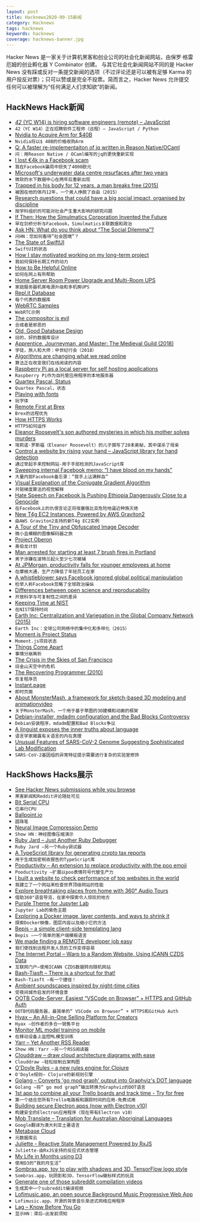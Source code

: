 ```yaml
---
layout: post
title: Hacknews2020-09-15新闻
category: Hacknews
tags: hacknews
keywords: hacknews
coverage: hacknews-banner.jpg
---
```


Hacker News 是一家关于计算机黑客和创业公司的社会化新闻网站，由保罗·格雷厄姆的创业孵化器 Y Combinator 创建。
与其它社会化新闻网站不同的是 Hacker News 没有踩或反对一条提交新闻的选项（不过评论还是可以被有足够 Karma 的用户投反对票）；只可以赞或是完全不投票。简而言之，Hacker News 允许提交任何可以被理解为“任何满足人们求知欲”的新闻。

## HackNews Hack新闻


- [_42_ (YC W14) is hiring software engineers (remote) – JavaScript](https://jobs.42.engineering)
- `42（YC W14）正在招聘软件工程师（远程）– JavaScript / Python`
- [Nvidia to Acquire Arm for $40B](https://nvidianews.nvidia.com/news/nvidia-to-acquire-arm-for-40-billion-creating-worlds-premier-computing-company-for-the-age-of-ai)
- `Nvidia将以$ 40B的价格收购Arm`
- [Q: A faster re-implementaiton of jq written in Reason Native/OCaml](https://github.com/davesnx/query-json)
- `问：用Reason Native / OCaml编写的jq的更快重新实现`
- [I lost €4k in a Facebook scam](https://github.com/Niek/Niek/blob/master/facebook-scam/README.md)
- `我在Facebook骗局中损失了4000欧元`
- [Microsoft's underwater data centre resurfaces after two years](https://www.bbc.co.uk/news/technology-54146718)
- `微软的水下数据中心在两年后重新出现`
- [Trapped in his body for 12 years, a man breaks free (2015)](https://www.npr.org/sections/health-shots/2015/01/09/376084137/trapped-in-his-body-for-12-years-a-man-breaks-free)
- `被困在他的体内12年，一个男人挣脱了自由（2015）`
- [Research questions that could have a big social impact, organised by discipline](https://80000hours.org/articles/research-questions-by-discipline/)
- `按学科组织的可能对社会产生重大影响的研究问题`
- [If Then: How the Simulmatics Corporation Invented the Future](https://www.npr.org/2020/09/14/912644819/long-before-cambridge-analytica-and-facebook-simulmatics-linked-data-and-politic)
- `早在剑桥分析与Facebook，Simulmatics关联数据和政治`
- [Ask HN: What do you think about “The Social Dilemma”?](item?id=24468533)
- `问HN：您如何看待“社会困境”？`
- [The State of SwiftUI](https://steipete.com/posts/state-of-swiftui/)
- `SwiftUI的状态`
- [How I stay motivated working on my long-term project](https://durmonski.com/self-improvement/the-three-year-rule/)
- `我如何保持长期工作的动力`
- [How to Be Helpful Online](https://nedbatchelder.com//blog/202009/how_to_be_helpful_online.html)
- `如何在网上有所帮助`
- [Home Server Room Power Upgrade and Multi-Room UPS](https://blog.networkprofile.org/home-server-room-power-upgrade-multi-room-ups/)
- `家庭服务器机房电源升级和多机房UPS`
- [Repl.it Database](https://blog.repl.it/database)
- `每个代表的数据库`
- [WebRTC Samples](https://webrtc.github.io/samples/)
- `WebRTC示例`
- [The compositor is evil](https://raphlinus.github.io/ui/graphics/2020/09/13/compositor-is-evil.html)
- `合成者是邪恶的`
- [Old, Good Database Design](https://relinx.io/2020/09/14/old-good-database-design/)
- `旧的，好的数据库设计`
- [Apprentice, Journeyman, and Master: The Medieval Guild (2018)](https://blog.philosophicalsociety.org/2018/01/10/apprentice-journeyman-and-master-the-medieval-guild/)
- `学徒，旅人和大师：中世纪行会（2018）`
- [Algorithms are changing what we read online](https://thewalrus.ca/how-algorithms-are-changing-what-we-read-online/)
- `算法正在改变我们在线阅读的内容`
- [Raspberry Pi as a local server for self hosting applications](https://cri.dev/posts/2020-09-12-Raspberry-Pi-as-a-local-server-for-self-hosting-applications/)
- `Raspberry Pi作为自托管应用程序的本地服务器`
- [Quartex Pascal, Status](https://jonlennartaasenden.wordpress.com/2020/09/14/quartex-pascal-status/)
- `Quartex Pascal，状态`
- [Playing with fonts](https://venam.nixers.net/blog/unix/2020/09/14/playing_with_fonts.html)
- `玩字体`
- [Remote First at Brex](https://medium.com/building-brex/remote-first-at-brex-1252cb30e347)
- `Brex的远程优先`
- [How HTTPS Works](https://howhttps.works/)
- `HTTPS如何运作`
- [Eleanor Roosevelt's son authored mysteries in which his mother solves murders](https://crimereads.com/eleanor-roosevelts-son-authored-twenty-mysteries-in-which-his-mother-solves-murders/)
- `埃莉诺·罗斯福（Eleanor Roosevelt）的儿子撰写了20本奥秘，其中谋杀了母亲`
- [Control a website by rising your hand – JavaScript library for hand detection](https://hand-js.com/#home)
- `通过举起手来控制网站-用于手部检测的JavaScript库`
- [Sweeping internal Facebook memo: “I have blood on my hands”](https://arstechnica.com/tech-policy/2020/09/sweeping-internal-facebook-memo-i-have-blood-on-my-hands/)
- `大量内部Facebook备忘录：“我手上沾满鲜血”`
- [Visual Explanation of the Conjugate Gradient Algorithm](https://pwacker.com/CG.html)
- `共轭梯度算法的视觉解释`
- [Hate Speech on Facebook Is Pushing Ethiopia Dangerously Close to a Genocide](https://www.vice.com/en_us/article/xg897a/hate-speech-on-facebook-is-pushing-ethiopia-dangerously-close-to-a-genocide)
- `在Facebook上的仇恨言论正将埃塞俄比亚危险地逼近种族灭绝`
- [New T4g EC2 Instances, Powered by AWS Graviton2](https://aws.amazon.com/blogs/aws/new-t4g-instances-burstable-performance-powered-by-aws-graviton2/)
- `由AWS Graviton2支持的新T4g EC2实例`
- [A Tour of the Tiny and Obfuscated Image Decoder](http://eastfarthing.com/blog/2020-09-14-decoder/)
- `微小且模糊的图像解码器之旅`
- [Project Oberon](http://www.projectoberon.com/)
- `奥伯龙计划`
- [Man arrested for starting at least 7 brush fires in Portland](https://www.kgw.com/mobile/article/news/crime/man-arrested-for-starting-at-least-7-brush-fires-along-i-205/283-a659a1ed-db3b-4f03-9583-a9fee05a5033)
- `男子涉嫌在波特兰起火至少七次被捕`
- [At JPMorgan, productivity falls for younger employees at home](https://www.bloomberg.com/news/articles/2020-09-14/at-jpmorgan-productivity-falls-for-younger-employees-at-home)
- `在摩根大通，生产力降低了年轻员工在家`
- [A whistleblower says Facebook ignored global political manipulation](https://www.buzzfeednews.com/article/craigsilverman/facebook-ignore-political-manipulation-whitstleblower-memo)
- `检举人称Facebook忽略了全球政治操纵`
- [Differences between open science and reproducability](https://doi.org/10.1073/pnas.1921320117)
- `开放科学与可复制性之间的差异`
- [Keeping Time at NIST](https://www.nist.gov/blogs/taking-measure/keeping-time-nist)
- `在NIST保持时间`
- [Earth Inc: Centralization and Variegation in the Global Company Network (2015)](https://papers.ssrn.com/sol3/papers.cfm?abstract_id=2699326)
- `Earth Inc：全球公司网络中的集中化和多样化（2015）`
- [Moment.js Project Status](https://momentjs.com/docs/#/-project-status/)
- `Moment.js项目状态`
- [Things Come Apart](https://www.toddmclellan.com/thingscomeapart)
- `事情分崩离析`
- [The Crisis in the Skies of San Francisco](https://www.newyorker.com/news/california-chronicles/the-crisis-in-the-skies-of-san-francisco)
- `旧金山天空中的危机`
- [The Recovering Programmer (2010)](https://prog21.dadgum.com/56.html)
- `恢复程序员`
- [Instant.page](https://instant.page/)
- `即时页面`
- [About MonsterMash, a framework for sketch-based 3D modeling and animationvideo](https://dcgi.fel.cvut.cz/home/sykorad/monster_mash)
- `关于MonsterMash，一个用于基于草图的3D建模和动画的框架`
- [Debian-installer, mdadm configuration and the Bad Blocks Controversy](http://strugglers.net/~andy/blog/2020/09/13/debian-installer-mdadm-configuration-and-the-bad-blocks-controversy/)
- `Debian安装程序，mdadm配置和Bad Blocks争议`
- [A linguist exposes the inner truths about language](http://nautil.us/issue/89/the-dark-side/-talking-is-throwing-fictional-worlds-at-one-another-rp)
- `语言学家揭露有关语言的内在真理`
- [Unusual Features of SARS-CoV-2 Genome Suggesting Sophisticated Lab Modification](https://zenodo.org/record/4028830#.X1_8aRb3bDu)
- `SARS-CoV-2基因组的异常特征提示需要进行复杂的实验室修饰`


## HackShows Hacks展示

- [ See Hacker News submissions while you browse](https://epiverse.co/)
- `黑客新闻和Reddit评论随处可见`
- [ Bit Serial CPU](https://github.com/howerj/bit-serial)
- `位串行CPU`
- [ Ballpoint.io](https://ballpoint.io/files/examples/gopher)
- `圆珠笔`
- [ Neural Image Compression Demo](https://colab.research.google.com/github/Justin-Tan/high-fidelity-generative-compression/blob/master/assets/HiFIC_torch_colab_demo.ipynb)
- `Show HN：神经图像压缩演示`
- [ Ruby Jard – Just Another Ruby Debugger](https://rubyjard.org/)
- `Ruby Jard –另一个Ruby调试器`
- [ A TypeScript library for generating crypto tax reports](https://github.com/CryptoTaxTools/crypto-tax-report)
- `用于生成加密税收报告的TypeScript库`
- [ Pooductivity – An extension to replace productivity with the poo emoji](https://github.com/obviyus/pooductivity)
- `Pooductivity –扩展以poo表情符号代替生产力`
- [ I built a website to check performance of top websites in the world](https://simpleops.io/websites)
- `我建立了一个网站来检查世界顶级网站的性能`
- [ Explore breathtaking places from home with 360° Audio Tours](https://online.srprsm.com/audio)
- `借助360°语音导览，在家中探索令人惊叹的地方`
- [ Purple Theme for Jupyter Lab](https://github.com/shahinrostami/theme-purple-please)
- `Jupyter Lab的紫色主题`
- [ Exploring a Docker image, layer contents, and ways to shrink it](https://github.com/wagoodman/dive)
- `探索Docker映像，图层内容以及缩小它的方法`
- [ Bepis – a simple client-side templating lang](https://github.com/dosyago/bepis.git.git)
- `Bepis –一个简单的客户端模板语言`
- [ We made finding a REMOTE developer job easy](https://join.remotemore.com/hackernews)
- `我们使找到远程开发人员的工作变得容易`
- [ The Internet Portal – Warp to a Random Website, Using ICANN CZDS Data](https://theinternetportal.net/)
- `互联网门户–使用ICANN CZDS数据转向随机网站`
- [ Bash-Tiasft – There is a shortcut for that!](https://github.com/glumia/bash-tiasft)
- `Bash-Tiasft –有一个捷径！`
- [ Ambient soundscapes inspired by night-time cities](https://wanderthenight.com/)
- `受夜间城市启发的环境音景`
- [ OOTB Code-Server, Easiest “VSCode on Browser” + HTTPS and GitHub Auth](https://github.com/nullpo-head/Out-of-the-Box-CodeServer)
- `OOTB代码服务器，最简单的“ VSCode on Browser” + HTTPS和GitHub Auth`
- [ Hyax – An All-in-One Selling Platform for Creators](https://hyax.com/)
- `Hyax –创作者的多合一销售平台`
- [ Monitor ML model training on mobile](item?id=24466458)
- `在移动设备上监控ML模型训练`
- [ Yarr – Yet Another RSS Reader](https://github.com/nkanaev/yarr)
- `Show HN：Yarr –另一个RSS阅读器`
- [ Clouddraw – draw cloud architecture diagrams with ease](https://clouddraw.app/)
- `Clouddraw –轻松绘制云架构图`
- [ O'Doyle Rules – a new rules engine for Clojure](https://github.com/oakes/odoyle-rules)
- `O'Doyle规则– Clojure的新规则引擎`
- [ Golang – Converts 'go mod graph' output into Graphviz's DOT language](https://github.com/lucasepe/modgv)
- `Golang –将“ go mod graph”输出转换为Graphviz的DOT语言`
- [ 1st app to combine all your Trello boards and track time - Try for free](https://www.taskbite.io)
- `第一个结合您所有Trello电路板和跟踪时间的应用-免费试用`
- [ Building secure Electron apps (now with Electron v10)](https://github.com/reZach/secure-electron-template/releases/tag/v5.0.0)
- `构建安全的Electron应用程序（现在带有Electron v10）`
- [ Mob Translate – Translation for Australian Aboriginal Languages](https://mobtranslate.com)
- `Google翻译为澳大利亚土著语言`
- [ Metabase Cloud](https://metabase.com/start/hosted)
- `元数据库云`
- [ Juliette - Reactive State Management Powered by RxJS](https://github.com/markostanimirovic/juliette)
- `Juliette-由RxJS支持的反应式状态管理`
- [ My Life in Months using D3](https://discotraystudios.github.io/my-life-in-months/)
- `使用D3的“我的月生活”`
- [ Sombras.app, toy to play with shadows and 3D, TensorFlow logo style](https://sombras.app)
- `Sombras.app，玩阴影和3D，TensorFlow徽标样式的玩具`
- [ Generate one of those subreddit compilation videos](https://github.com/krishnanunnir/reddit-compilation-maker)
- `生成其中一个subreddit编译视频`
- [ Lofimusic.app, an open source Background Music Progressive Web App](https://lofimusic.app)
- `Lofimusic.app，开源的背景音乐渐进式网络应用程序`
- [ Lag – Know Before You Go](https://lag.app)
- `显示HN：滞后–出发前须知`

